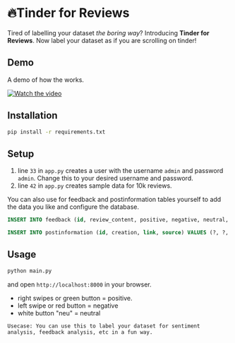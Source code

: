 # 🔥Tinder for Reviews

Tired of labelling your dataset *the boring way*? Introducing **Tinder for Reviews**.
Now label your dataset as if you are scrolling on tinder!

## Demo

A demo of how the works.


[![Watch the video](https://github.com/krishsharma0413/tinder-for-reviews/assets/77439837/7d9f1516-1e25-47bf-8ca1-263d343c02ab)](https://github.com/krishsharma0413/tinder-for-reviews/assets/77439837/c00c0036-6d48-4b45-893b-ad763cdc7a17)


## Installation

```bash
pip install -r requirements.txt
```

## Setup
1. line `33` in `app.py` creates a user with the username `admin` and password `admin`. Change this to your desired username and password.
2. line `42` in `app.py` creates sample data for 10k reviews.

You can also use for feedback and postinformation tables yourself to add the data you like and configure the database.
```sql
INSERT INTO feedback (id, review_content, positive, negative, neutral, polarity) VALUES (?, ?, ?, ?, ?, ?)

INSERT INTO postinformation (id, creation, link, source) VALUES (?, ?, ?, ?)
```

## Usage
```bash
python main.py
```
and open `http://localhost:8000` in your browser.

- right swipes or green button = positive.
- left swipe or red button = negative
- white button "neu" = neutral

`Usecase: You can use this to label your dataset for sentiment analysis, feedback analysis, etc in a fun way.`
